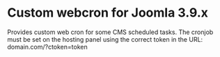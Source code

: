 # Custom webcron for Joomla 3.9.x
Provides custom web cron for some CMS scheduled tasks. The cronjob must be set on the hosting panel using the correct token in the URL: domain.com/?ctoken=token
